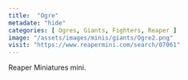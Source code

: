 ```yaml
---
title:  "Ogre"
metadate: "hide"
categories: [ Ogres, Giants, Fighters, Reaper ]
image: "/assets/images/minis/giants/Ogre2.png"
visit: "https://www.reapermini.com/search/07061"
---
```

Reaper Miniatures mini.